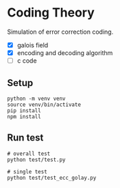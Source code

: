 # Coding Theory

Simulation of error correction coding.

- [x] galois field
- [x] encoding and decoding algorithm 
- [ ] c code

## Setup

```shell
python -m venv venv
source venv/bin/activate
pip install
npm install
```

## Run test

```shell
# overall test
python test/test.py

# single test
python test/test_ecc_golay.py
```